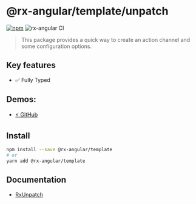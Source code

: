 # @rx-angular/template/unpatch

[![npm](https://img.shields.io/npm/v/%40rx-angular%2Ftemplate.svg)](https://www.npmjs.com/package/%40rx-angular%2Ftemplate)
![rx-angular CI](https://github.com/rx-angular/rx-angular/workflows/rx-angular%20CI/badge.svg?branch=master)

> This package provides a quick way to create an action channel and some configuration options.

## Key features

- ✅ Fully Typed

## Demos:

- [⚡ GitHub](https://github.com/rx-angular/rx-angular/blob/main/apps/demos/src/app/features/template/unpatch)

## Install

```bash
npm install --save @rx-angular/template
# or
yarn add @rx-angular/template
```

## Documentation

- [RxUnpatch](https://rx-angular.io/docs/template/unpatch-directive)
